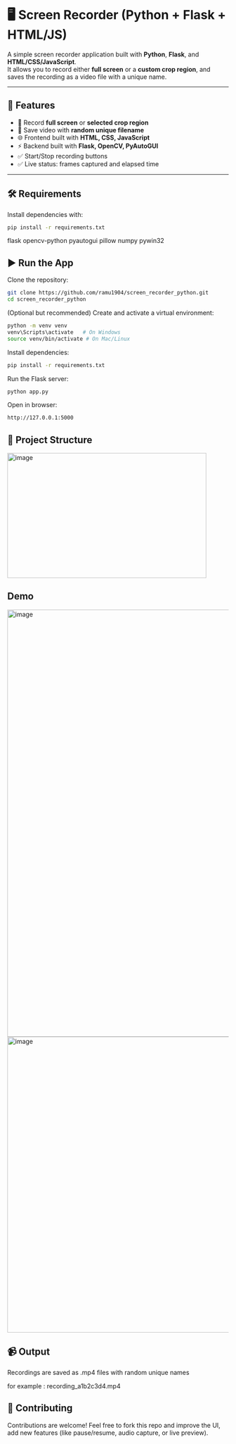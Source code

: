 # 🖥️ Screen Recorder (Python + Flask + HTML/JS)

A simple screen recorder application built with **Python**, **Flask**, and **HTML/CSS/JavaScript**.  
It allows you to record either **full screen** or a **custom crop region**, and saves the recording as a video file with a unique name.

---

## 🚀 Features
- 🎥 Record **full screen** or **selected crop region**  
- 💾 Save video with **random unique filename**  
- 🌐 Frontend built with **HTML, CSS, JavaScript**  
- ⚡ Backend built with **Flask, OpenCV, PyAutoGUI**  
- ✅ Start/Stop recording buttons  
- ✅ Live status: frames captured and elapsed time  

---

## 🛠️ Requirements

Install dependencies with:

```bash
pip install -r requirements.txt
```
flask
opencv-python
pyautogui
pillow
numpy
pywin32


## ▶️ Run the App

Clone the repository:
```bash
git clone https://github.com/ramu1904/screen_recorder_python.git
cd screen_recorder_python
```

(Optional but recommended) Create and activate a virtual environment:

```bash
python -m venv venv
venv\Scripts\activate   # On Windows
source venv/bin/activate # On Mac/Linux
```
Install dependencies:
```bash
pip install -r requirements.txt
```
Run the Flask server:
```bash
python app.py
```
Open in browser:
```bash
http://127.0.0.1:5000
```

## 📂 Project Structure

<img width="453" height="284" alt="image" src="https://github.com/user-attachments/assets/1a2c9f59-0a3a-4d56-8463-55f333e01205" />

## Demo

<img width="1919" height="970" alt="image" src="https://github.com/user-attachments/assets/10bbce71-100e-45e3-96b5-6c6d8087fd22" />

<img width="915" height="672" alt="image" src="https://github.com/user-attachments/assets/3fdd6f23-60fd-443b-848d-6f51a76399d5" />

## 📹 Output

Recordings are saved as .mp4 files with random unique names 

for example :
recording_a1b2c3d4.mp4

## 🤝 Contributing

Contributions are welcome!
Feel free to fork this repo and improve the UI, add new features (like pause/resume, audio capture, or live preview).

